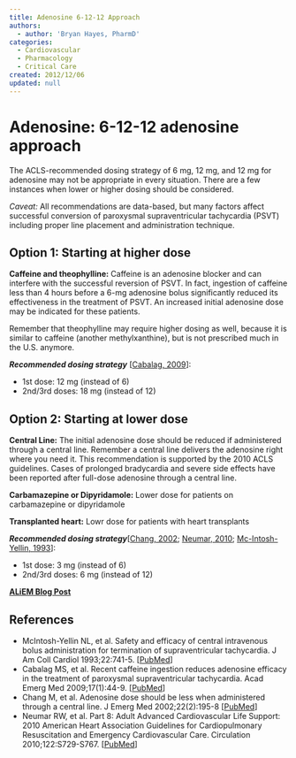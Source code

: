 ```yaml
---
title: Adenosine 6-12-12 Approach
authors:
  - author: 'Bryan Hayes, PharmD'
categories:
  - Cardiovascular
  - Pharmacology
  - Critical Care
created: 2012/12/06
updated: null
---
```


# Adenosine: 6-12-12 adenosine approach

The ACLS-recommended dosing strategy of 6 mg, 12 mg, and 12 mg for <span class="drug">adenosine</span> may not be appropriate in every situation. There are a few instances when lower or higher dosing should be considered.

_Caveat:_ All recommendations are data-based, but many factors affect successful conversion of paroxysmal supraventricular tachycardia (PSVT) including proper line placement and administration technique.

## Option 1: Starting at higher dose

**Caffeine and theophylline:** Caffeine is an <span class="drug">adenosine</span> blocker and can interfere with the successful reversion of PSVT. In fact, ingestion of caffeine less than 4 hours before a 6-mg <span class="drug">adenosine</span> bolus significantly reduced its effectiveness in the treatment of PSVT. An increased initial <span class="drug">adenosine</span> dose may be indicated for these patients.

Remember that theophylline may require higher dosing as well, because it is similar to caffeine (another methylxanthine), but is not prescribed much in the U.S. anymore.

**_Recommended dosing strategy_** \[[Cabalag, 2009](http://www.ncbi.nlm.nih.gov/pubmed/20003123)]:

- 1st dose: 12 mg (instead of 6)
- 2nd/3rd doses: 18 mg (instead of 12)

## Option 2: Starting at lower dose

**Central Line:** The initial <span class="drug">adenosine</span> dose should be reduced if administered through a central line. Remember a central line delivers the <span class="drug">adenosine</span> right where you need it. This recommendation is supported by the 2010 ACLS guidelines. Cases of prolonged bradycardia and severe side effects have been reported after full-dose <span class="drug">adenosine</span> through a central line.

**Carbamazepine or Dipyridamole:** Lower dose for patients on <span class="drug">carbamazepine</span> or <span class="drug">dipyridamole</span> 

**Transplanted heart:** Lowr dose for patients with heart transplants

**_Recommended dosing strategy_**\[[Chang, 2002](http://www.ncbi.nlm.nih.gov/pubmed/11858927); [Neumar, 2010](http://www.ncbi.nlm.nih.gov/pubmed/20956256); [Mc-Intosh-Yellin, 1993](http://www.ncbi.nlm.nih.gov/pubmed/8354807)]:

- 1st dose: 3 mg (instead of 6)
- 2nd/3rd doses: 6 mg (instead of 12)

**[ALiEM Blog Post](https://www.aliem.com/2012/is-6-12-12-adenosine-approach-always/)**

## References

- McIntosh-Yellin NL, et al. Safety and efficacy of central intravenous bolus administration for termination of supraventricular tachycardia. J Am Coll Cardiol 1993;22:741-5. [[PubMed](http://www.ncbi.nlm.nih.gov/pubmed/8354807)]
- Cabalag MS, et al. Recent caffeine ingestion reduces adenosine efficacy in the treatment of paroxysmal supraventricular tachycardia. Acad Emerg Med 2009;17(1):44-9. [[PubMed](http://www.ncbi.nlm.nih.gov/pubmed/20003123)]
- Chang M, et al. Adenosine dose should be less when administered through a central line. J Emerg Med 2002;22(2):195-8 [[PubMed](http://www.ncbi.nlm.nih.gov/pubmed/11858927)]
- Neumar RW, et al. Part 8: Adult Advanced Cardiovascular Life Support: 2010 American Heart Association Guidelines for Cardiopulmonary Resuscitation and Emergency Cardiovascular Care. Circulation 2010;122:S729-S767. [[PubMed](http://www.ncbi.nlm.nih.gov/pubmed/20956256)]
